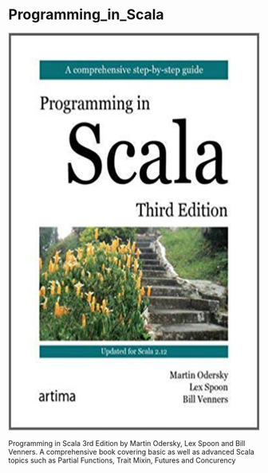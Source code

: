 # Programming_in_Scala

<img src="src/main/scala/Programming_in_Scala.jpg" width="600" height="800">

Programming in Scala 3rd Edition by Martin Odersky, Lex Spoon and Bill Venners. A comprehensive book covering basic as well as advanced Scala topics such as Partial Functions, Trait Mixin, Futures and Concurency
